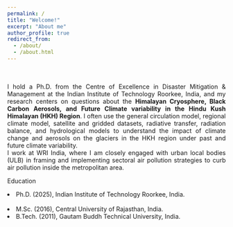 ```yaml
---
permalink: /
title: "Welcome!"
excerpt: "About me"
author_profile: true
redirect_from: 
  - /about/
  - /about.html
---
```

<br> 
<br> 
<div style="text-align: justify;">I hold a Ph.D. from the Centre of Excellence in Disaster Mitigation & Management at the Indian Institute of Technology Roorkee, India, and my research centers on questions about the <b>Himalayan Cryosphere, Black Carbon Aerosols, and Future Climate variability in the Hindu Kush Himalayan (HKH) Region</b>. I often use the general circulation model, regional climate model, satellite and gridded datasets, radiative transfer, radiation balance, and hydrological models to understand the impact of climate change and aerosols on the glaciers in the HKH region under past and future climate variability.</div>

<div style="text-align: justify;">I work at WRI India, where I am closely engaged with urban local bodies (ULB) in framing and implementing sectoral air pollution strategies to curb air pollution inside the metropolitan area.</div>

​Education
<li>Ph.D. (2025), Indian Institute of Technology Roorkee, India.</li>​
<li>M.Sc. (2016), Central University of Rajasthan, India.</li>
<li>B.Tech. (2011), Gautam Buddh Technical University, India.</li>
